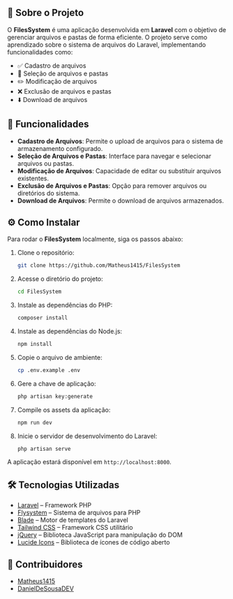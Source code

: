 ## 📂 Sobre o Projeto

O **FilesSystem** é uma aplicação desenvolvida em **Laravel** com o objetivo de gerenciar arquivos e pastas de forma eficiente. O projeto serve como aprendizado sobre o sistema de arquivos do Laravel, implementando funcionalidades como:

- ✅ Cadastro de arquivos
- 📁 Seleção de arquivos e pastas
- ✏️ Modificação de arquivos
- ❌ Exclusão de arquivos e pastas
- ⬇️ Download de arquivos

## 🚀 Funcionalidades

- **Cadastro de Arquivos**: Permite o upload de arquivos para o sistema de armazenamento configurado.
- **Seleção de Arquivos e Pastas**: Interface para navegar e selecionar arquivos ou pastas.
- **Modificação de Arquivos**: Capacidade de editar ou substituir arquivos existentes.
- **Exclusão de Arquivos e Pastas**: Opção para remover arquivos ou diretórios do sistema.
- **Download de Arquivos**: Permite o download de arquivos armazenados.

## ⚙️ Como Instalar

Para rodar o **FilesSystem** localmente, siga os passos abaixo:

1. Clone o repositório:

    ```bash
    git clone https://github.com/Matheus1415/FilesSystem
    ```

2. Acesse o diretório do projeto:

    ```bash
    cd FilesSystem
    ```

3. Instale as dependências do PHP:

    ```bash
    composer install
    ```

4. Instale as dependências do Node.js:

    ```bash
    npm install
    ```

5. Copie o arquivo de ambiente:

    ```bash
    cp .env.example .env
    ```

6. Gere a chave de aplicação:

    ```bash
    php artisan key:generate
    ```

7. Compile os assets da aplicação:

    ```bash
    npm run dev
    ```

8. Inicie o servidor de desenvolvimento do Laravel:

    ```bash
    php artisan serve
    ```

A aplicação estará disponível em `http://localhost:8000`.


## 🛠️ Tecnologias Utilizadas

- [Laravel](https://laravel.com/) – Framework PHP
- [Flysystem](https://flysystem.thephpleague.com/) – Sistema de arquivos para PHP
- [Blade](https://laravel.com/docs/10.x/blade) – Motor de templates do Laravel
- [Tailwind CSS](https://tailwindcss.com/) – Framework CSS utilitário
- [jQuery](https://jquery.com/) – Biblioteca JavaScript para manipulação do DOM
- [Lucide Icons](https://lucide.dev/) – Biblioteca de ícones de código aberto

## 🤝 Contribuidores
- [Matheus1415](https://github.com/Matheus1415/)
- [DanielDeSousaDEV](https://github.com/DanielDeSousaDEV)

